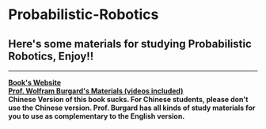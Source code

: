 # Probabilistic-Robotics

## Here's some materials for studying **Probabilistic Robotics**, Enjoy!!
----------------------------

[**Book's Website**](http://www.probabilistic-robotics.org/)<br>
[**Prof. Wolfram Burgard's Materials (videos included)**](http://ais.informatik.uni-freiburg.de/teaching/ss18/robotics/)<br>
**Chinese Version of this book sucks. For Chinese students, please don't use the Chinese version. Prof. Burgard has all kinds of study materials for you to use as complementary to the English version.**<br>
